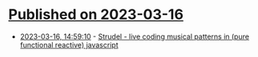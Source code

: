 # [Published on 2023-03-16](index.md)

* [2023-03-16, 14:59:10](https://lobste.rs/s/bzuhpw/strudel_live_coding_musical_patterns) - [Strudel - live coding musical patterns in (pure functional reactive) javascript](https://strudel.tidalcycles.org/)
